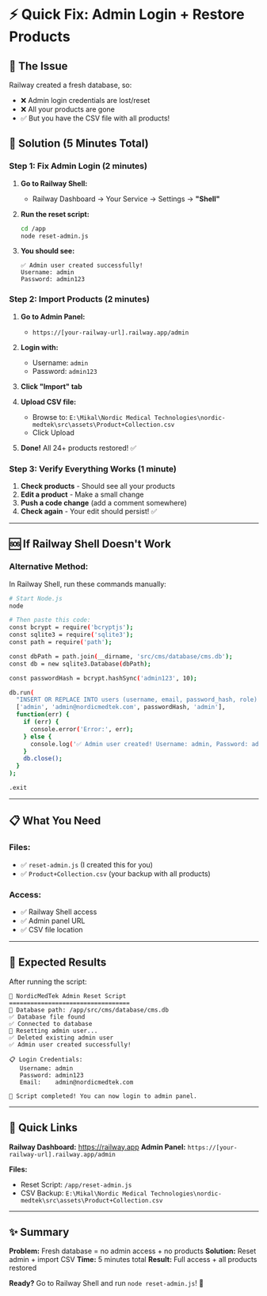 # ⚡ Quick Fix: Admin Login + Restore Products

## 🚨 The Issue

Railway created a fresh database, so:
- ❌ Admin login credentials are lost/reset
- ❌ All your products are gone
- ✅ But you have the CSV file with all products!

## 🔧 Solution (5 Minutes Total)

### Step 1: Fix Admin Login (2 minutes)

1. **Go to Railway Shell:**
   - Railway Dashboard → Your Service → Settings → **"Shell"**

2. **Run the reset script:**
   ```bash
   cd /app
   node reset-admin.js
   ```

3. **You should see:**
   ```
   ✅ Admin user created successfully!
   Username: admin
   Password: admin123
   ```

### Step 2: Import Products (2 minutes)

1. **Go to Admin Panel:**
   - `https://[your-railway-url].railway.app/admin`

2. **Login with:**
   - Username: `admin`
   - Password: `admin123`

3. **Click "Import" tab**

4. **Upload CSV file:**
   - Browse to: `E:\Mikal\Nordic Medical Technologies\nordic-medtek\src\assets\Product+Collection.csv`
   - Click Upload

5. **Done!** All 24+ products restored! ✅

### Step 3: Verify Everything Works (1 minute)

1. **Check products** - Should see all your products
2. **Edit a product** - Make a small change
3. **Push a code change** (add a comment somewhere)
4. **Check again** - Your edit should persist! ✅

---

## 🆘 If Railway Shell Doesn't Work

### Alternative Method:

In Railway Shell, run these commands manually:

```bash
# Start Node.js
node

# Then paste this code:
const bcrypt = require('bcryptjs');
const sqlite3 = require('sqlite3');
const path = require('path');

const dbPath = path.join(__dirname, 'src/cms/database/cms.db');
const db = new sqlite3.Database(dbPath);

const passwordHash = bcrypt.hashSync('admin123', 10);

db.run(
  "INSERT OR REPLACE INTO users (username, email, password_hash, role) VALUES (?, ?, ?, ?)",
  ['admin', 'admin@nordicmedtek.com', passwordHash, 'admin'],
  function(err) {
    if (err) {
      console.error('Error:', err);
    } else {
      console.log('✅ Admin user created! Username: admin, Password: admin123');
    }
    db.close();
  }
);

.exit
```

---

## 📋 What You Need

### Files:
- ✅ `reset-admin.js` (I created this for you)
- ✅ `Product+Collection.csv` (your backup with all products)

### Access:
- ✅ Railway Shell access
- ✅ Admin panel URL
- ✅ CSV file location

---

## 🎯 Expected Results

After running the script:
```
🔧 NordicMedTek Admin Reset Script
==================================
📁 Database path: /app/src/cms/database/cms.db
✅ Database file found
✅ Connected to database
🔄 Resetting admin user...
✅ Deleted existing admin user
✅ Admin user created successfully!

📋 Login Credentials:
   Username: admin
   Password: admin123
   Email:    admin@nordicmedtek.com

🎉 Script completed! You can now login to admin panel.
```

---

## 🔗 Quick Links

**Railway Dashboard:** https://railway.app
**Admin Panel:** `https://[your-railway-url].railway.app/admin`

**Files:**
- Reset Script: `/app/reset-admin.js`
- CSV Backup: `E:\Mikal\Nordic Medical Technologies\nordic-medtek\src\assets\Product+Collection.csv`

---

## ✨ Summary

**Problem:** Fresh database = no admin access + no products
**Solution:** Reset admin + import CSV
**Time:** 5 minutes total
**Result:** Full access + all products restored

**Ready?** Go to Railway Shell and run `node reset-admin.js`! 🚀
